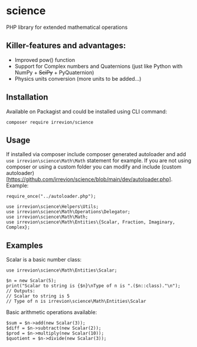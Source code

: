 # science
PHP library for extended mathematical operations

## Killer-features and advantages:
- Improved pow() function
- Support for Complex numbers and Quaternions (just like Python with NumPy + ~~SciPy~~ + PyQuaternion)
- Physics units conversion (more units to be added...)

## Installation
Available on Packagist and could be installed using CLI command:
```
composer require irrevion/science
```

## Usage
If installed via composer include composer generated autoloader and add `use irrevion\science\Math\Math` statement for example.
If you are not using composer or using a custom folder you can modify and include (custom autoloader)[https://github.com/irrevion/science/blob/main/dev/autoloader.php].
Example:
```
require_once("../autoloader.php");

use irrevion\science\Helpers\Utils;
use irrevion\science\Math\Operations\Delegator;
use irrevion\science\Math\Math;
use irrevion\science\Math\Entities\{Scalar, Fraction, Imaginary, Complex};
```

## Examples
Scalar is a basic number class:
```
use irrevion\science\Math\Entities\Scalar;

$n = new Scalar(5);
print("Scalar to string is {$n}\nType of n is ".($n::class)."\n");
// Outputs:
// Scalar to string is 5
// Type of n is irrevion\science\Math\Entities\Scalar
```
Basic arithmetic operations available:
```
$sum = $n->add(new Scalar(3));
$diff = $n->subtract(new Scalar(2));
$prod = $n->multiply(new Scalar(10));
$quotient = $n->divide(new Scalar(3));
```